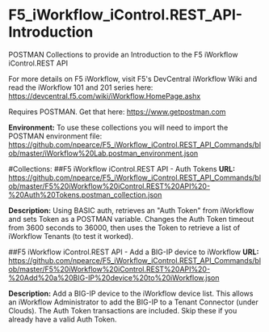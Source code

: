 # F5_iWorkflow_iControl.REST_API-Introduction
POSTMAN Collections to provide an Introduction to the F5 iWorkflow iControl.REST API

For more details on F5 iWorkflow, visit F5's DevCentral iWorkflow Wiki and read the iWorkflow 101 and 201 series here: https://devcentral.f5.com/wiki/iWorkflow.HomePage.ashx

Requires POSTMAN. Get that here: https://www.getpostman.com

**Environment:**
To use these collections you will need to import the POSTMAN environment file:
https://github.com/npearce/F5_iWorkflow_iControl.REST_API_Commands/blob/master/iWorkflow%20Lab.postman_environment.json

#Collections:
##F5 iWorkflow iControl.REST API - Auth Tokens
**URL:** https://github.com/npearce/F5_iWorkflow_iControl.REST_API_Commands/blob/master/F5%20iWorkflow%20iControl.REST%20API%20-%20Auth%20Tokens.postman_collection.json

**Description:** Using BASIC auth, retrieves an "Auth Token" from iWorkflow and sets Token as a POSTMAN variable. Changes the Auth Token timeout from 3600 seconds to 36000, then uses the Token to retrieve a list of iWorkflow Tenants (to test it worked).

##F5 iWorkflow iControl.REST API - Add a BIG-IP device to iWorkflow
**URL:** https://github.com/npearce/F5_iWorkflow_iControl.REST_API_Commands/blob/master/F5%20iWorkflow%20iControl.REST%20API%20-%20Add%20a%20BIG-IP%20device%20to%20iWorkflow.json

**Description:** Add a BIG-IP device to the iWorkflow device list. This allows an iWorkflow Administrator to add the BIG-IP to a  Tenant Connector (under Clouds). The Auth Token transactions are included. Skip these if you already have a valid Auth Token.
